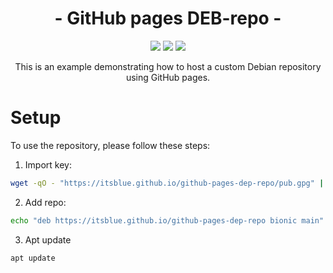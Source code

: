<p align="center">
 <h1 align="center"> - GitHub pages DEB-repo - </h1>
</p>

<p align="center">
  <a href="https://github.com/CodeCrafter912/GitHubPagesTest/actions/workflows/build-and-deploy.yml"><img src="https://github.com/CodeCrafter912/GitHubPagesTest/actions/workflows/build-and-deploy.yml/badge.svg" /></a>
  <img src="https://cdn.rawgit.com/sindresorhus/awesome/d7305f38d29fed78fa85652e3a63e154dd8e8829/media/badge.svg" />
  <a href="https://www.gnu.org/licenses/agpl-3.0" ><img src="https://img.shields.io/badge/License-AGPL%20v3-blue.svg" /></a>
</p>

<p align="center">
This is an example demonstrating how to host a custom Debian repository using GitHub pages.
</p>

# Setup
To use the repository, please follow these steps:
1. Import key:
```bash
wget -qO - "https://itsblue.github.io/github-pages-dep-repo/pub.gpg" | sudo apt-key add -
```
2. Add repo:
```bash
echo "deb https://itsblue.github.io/github-pages-dep-repo bionic main" > /etc/apt/sources.list.d/github-pages-dep-repo.list
```
3. Apt update
```bash
apt update
```
